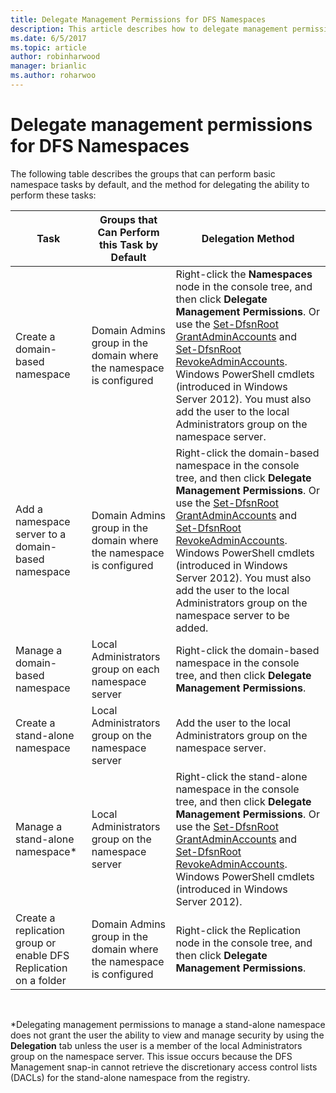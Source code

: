 ```yaml
---
title: Delegate Management Permissions for DFS Namespaces
description: This article describes how to delegate management permissions for DFS namespaces, and which groups can execute namespace tasks by default
ms.date: 6/5/2017
ms.topic: article
author: robinharwood
manager: brianlic
ms.author: roharwoo
---
```

# Delegate management permissions for DFS Namespaces

The following table describes the groups that can perform basic namespace tasks by default, and the method for delegating the ability to perform these tasks:

|Task | Groups that Can Perform this Task by Default | Delegation Method |
|---|---|---|
|Create a domain-based namespace|Domain Admins group in the domain where the namespace is configured|Right-click the **Namespaces** node in the console tree, and then click **Delegate Management Permissions**. Or use the [Set-DfsnRoot GrantAdminAccounts](/powershell/module/dfsn/set-dfsnroot) and [Set-DfsnRoot RevokeAdminAccounts](/powershell/module/dfsn/set-dfsnroot). Windows PowerShell cmdlets (introduced in Windows Server 2012). You must also add the user to the local Administrators group on the namespace server.|
|Add a namespace server to a domain-based namespace|Domain Admins group in the domain where the namespace is configured| Right-click the domain-based namespace in the console tree, and then click **Delegate Management Permissions**. Or use the [Set-DfsnRoot GrantAdminAccounts](/powershell/module/dfsn/set-dfsnroot) and [Set-DfsnRoot RevokeAdminAccounts](/powershell/module/dfsn/set-dfsnroot). Windows PowerShell cmdlets (introduced in Windows Server 2012). You must also add the user to the local Administrators group on the namespace server to be added.|
|Manage a domain-based namespace|Local Administrators group on each namespace server| Right-click the domain-based namespace in the console tree, and then click **Delegate Management Permissions**. |
|Create a stand-alone namespace|Local Administrators group on the namespace server| Add the user to the local Administrators group on the namespace server. |
|Manage a stand-alone namespace*|Local Administrators group on the namespace server| Right-click the stand-alone namespace in the console tree, and then click **Delegate Management Permissions**. Or use the [Set-DfsnRoot GrantAdminAccounts](/powershell/module/dfsn/set-dfsnroot) and [Set-DfsnRoot RevokeAdminAccounts](/powershell/module/dfsn/set-dfsnroot). Windows PowerShell cmdlets (introduced in Windows Server 2012).|
|Create a replication group or enable DFS Replication on a folder|Domain Admins group in the domain where the namespace is configured| Right-click the Replication node in the console tree, and then click **Delegate Management Permissions**. |

<br />

\*Delegating management permissions to manage a stand-alone namespace does not grant the user the ability to view and manage security by using the **Delegation** tab unless the user is a member of the local Administrators group on the namespace server. This issue occurs because the DFS Management snap-in cannot retrieve the discretionary access control lists (DACLs) for the stand-alone namespace from the registry.
